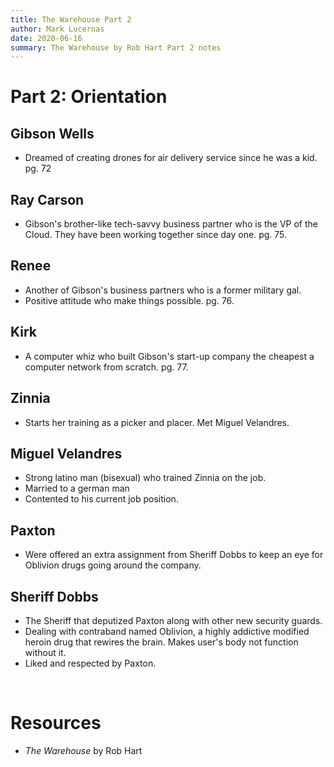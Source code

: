 ```yaml
---
title: The Warehouse Part 2
author: Mark Lucernas
date: 2020-06-16
summary: The Warehouse by Rob Hart Part 2 notes
---
```



# Part 2: Orientation

## Gibson Wells

  - Dreamed of creating drones for air delivery service since he was a kid. pg.
    72


## Ray Carson

  - Gibson's brother-like tech-savvy business partner who is the VP of the
    Cloud. They have been working together since day one. pg. 75.


## Renee

  - Another of Gibson's business partners who is a former military gal.
  - Positive attitude who make things possible. pg. 76.


## Kirk

  - A computer whiz who built Gibson's start-up company the cheapest a computer
    network from scratch. pg. 77.


## Zinnia

  - Starts her training as a picker and placer. Met Miguel Velandres.


## Miguel Velandres

  - Strong latino man (bisexual) who trained Zinnia on the job.
  - Married to a german man
  - Contented to his current job position.


## Paxton

  - Were offered an extra assignment from Sheriff Dobbs to keep an eye for
    Oblivion drugs going around the company.


## Sheriff Dobbs

  - The Sheriff that deputized Paxton along with other new security guards.
  - Dealing with contraband named Oblivion, a highly addictive modified heroin
    drug that rewires the brain. Makes user's body not function without it.
  - Liked and respected by Paxton.


<br>

# Resources

  - _The Warehouse_ by Rob Hart

